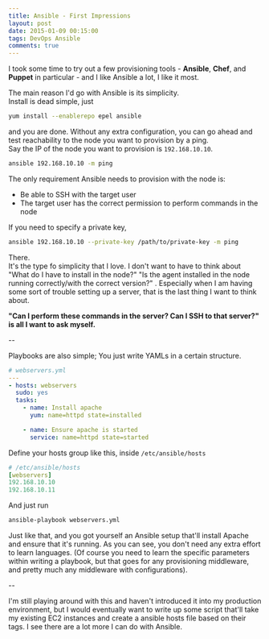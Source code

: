 ```yaml
---
title: Ansible - First Impressions
layout: post
date: 2015-01-09 00:15:00
tags: DevOps Ansible
comments: true
---
```


I took some time to try out a few provisioning tools - **Ansible**, **Chef**, and **Puppet** in particular - and I like Ansible a lot, I like it most.  


The main reason I'd go with Ansible is its simplicity.  
Install is dead simple, just  

```bash
yum install --enablerepo epel ansible
```

and you are done. Without any extra configuration, you can go ahead and test reachability to the node you want to provision by a ping.  
Say the IP of the node you want to provision is `192.168.10.10`.

```bash
ansible 192.168.10.10 -m ping 
```

The only requirement Ansible needs to provision with the node is:
* Be able to SSH with the target user
* The target user has the correct permission to perform commands in the node

If you need to specify a private key,

```bash
ansible 192.168.10.10 --private-key /path/to/private-key -m ping 
```

There.  
It's the type fo simplicity that I love. I don't want to have to think about "What do I have to install in the node?" "Is the agent installed in the node running correctly/with the correct version?" . Especially when I am having some sort of trouble setting up a server, that is the last thing I want to think about.  

 **"Can I perform these commands in the server? Can I SSH to that server?" is all I want to ask myself.**

--

Playbooks are also simple; You just write YAMLs in a certain structure. 

```yaml
# webservers.yml
---
- hosts: webservers
  sudo: yes
  tasks:
    - name: Install apache
      yum: name=httpd state=installed

    - name: Ensure apache is started
      service: name=httpd state=started
```

Define your hosts group like this, inside `/etc/ansible/hosts`

```yaml
# /etc/ansible/hosts
[webservers]
192.168.10.10
192.168.10.11
```

And just run

```bash
ansible-playbook webservers.yml
```

Just like that, and you got yourself an Ansible setup that'll install Apache and ensure that it's running. 
As you can see, you don't need any extra effort to learn languages. (Of course you need to learn the specific parameters within writing a playbook, but that goes for any provisioning middleware, and pretty much any middleware with configurations).  

--

I'm still playing around with this and haven't introduced it into my production environment, but I would eventually want to write up some script that'll take my existing EC2 instances and create a ansible hosts file based on their tags. I see there are a lot more I can do with Ansible.





